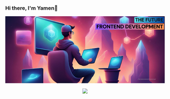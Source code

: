 ### Hi there, I'm Yamen👋

<img alt="Background" src="https://github.com/Coderproz/Coderproz/blob/main/whh1lpihw7h587pb2iuc.png" />
<!-- Markdown Image -->

<!-- HTML Image Tag ![Image Alt Text](image-source)-->

<p align="center">
  <a href="https://yamengineer.dev">
    <img src="https://skillicons.dev/icons?i=git,js,html,css,wasm" />
  </a>
</p>

<!--
**Coderproz/Coderproz** is a ✨ _special_ ✨ repository because its `README.md` (this file) appears on your GitHub profile.

Here are some ideas to get you started:

- 🔭 I’m currently working on ...
- 🌱 I’m currently learning ...
- 👯 I’m looking to collaborate on ...
- 🤔 I’m looking for help with ...
- 💬 Ask me about ...
- 📫 How to reach me: ...
- 😄 Pronouns: ...
- ⚡ Fun fact: ...
-->
